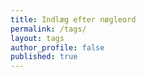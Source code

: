 ```yaml
---
title: Indlæg efter nøgleord
permalink: /tags/
layout: tags
author_profile: false
published: true
---
```

